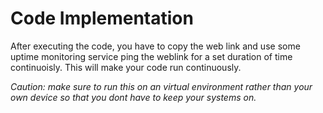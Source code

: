 # Code Implementation

After executing the code, you have to copy the web link and use some uptime monitoring service ping the weblink for a set duration of time continuoisly. This will make your code run continuously.

*Caution: make sure to run this on an virtual environment rather than your own device so that you dont have to keep your systems on.*

